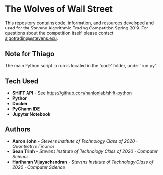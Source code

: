 # The Wolves of Wall Street

This repository contains code, information, and resources developed and used for the Stevens Algorithmic Trading Competition 
Spring 2019. For questions about the competition itself, please contact algotrading@stevens.edu.

## Note for Thiago

The main Python script to run is located in the 'code' folder, under 'run.py'.

## Tech Used

* **SHIFT API** - See https://github.com/hanlonlab/shift-python
* **Python**
* **Docker**
* **PyCharm IDE**
* **Jupyter Notebook**

## Authors

* **Aaron John** - *Stevens Institute of Technology Class of 2020 - Quantitative Finance*
* **Sean Trinh** - *Stevens Institute of Technology Class of 2020 - Computer Science*
* **Hariharan Vijayachandran** - *Stevens Institute of Technology Class of 2020 - Computer Science*
